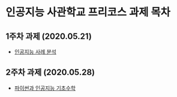 # 인공지능 사관학교 프리코스 과제 목차

## 1주차 과제 (2020.05.21)

- [인공지능 사례 분석 ](https://github.com/blueprinte/gj-assignments-guide/blob/master/1%EC%A3%BC%EC%B0%A8.ipynb)

## 2주차 과제 (2020.05.28)

- [파이썬과 인공지능 기초수학](https://github.com/blueprinte/gj-assignments-guide/blob/master/2%EC%A3%BC%EC%B0%A8%EA%B3%BC%EC%A0%9C.ipynb)
